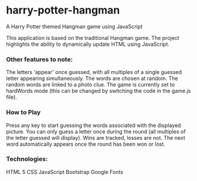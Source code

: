 # harry-potter-hangman
A Harry Potter themed Hangman game using JavaScript

This application is based on the traditional Hangman game. The project highlights the ability to dynamically update HTML using JavaScript.

### Other features to note:
  The letters 'appear' once guessed, with all multiples of a single guessed letter appearing simultaneously.
  The words are chosen at random.
  The random words are linked to a photo clue.
  The game is currently set to hardWords mode (this can be changed by switching the code in the game.js file).

### How to Play
Press any key to start guessing the words associated with the displayed picture.
You can only guess a letter once during the round (all multiples of the letter guessed will display).
Wins are tracked, losses are not.
The next word automatically appears once the round has been won or lost.

### Technologies:
HTML 5
CSS
JavaScript
Bootstrap
Google Fonts
